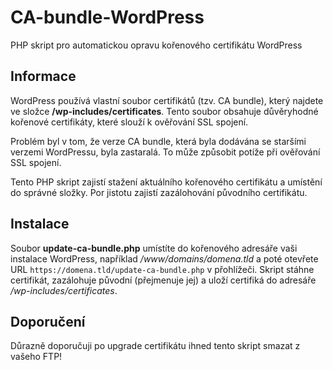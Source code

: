 # CA-bundle-WordPress
PHP skript pro automatickou opravu kořenového certifikátu WordPress


## Informace
WordPress používá vlastní soubor certifikátů (tzv. CA bundle), který najdete ve složce **/wp-includes/certificates**. Tento soubor obsahuje důvěryhodné kořenové certifikáty, které slouží k ověřování SSL spojení.

Problém byl v tom, že verze CA bundle, která byla dodávána se staršími verzemi WordPressu, byla zastaralá. To může způsobit potíže při ověřování SSL spojení.

Tento PHP skript zajistí stažení aktuálního kořenového certifikátu a umístění do správné složky. Por jistotu zajistí zazálohování původního certifikátu. 

## Instalace
Soubor **update-ca-bundle.php** umístíte do kořenového adresáře vaši instalace WordPress, například */www/domains/domena.tld* a poté otevřete URL `https://domena.tld/update-ca-bundle.php` v přohlížeči. Skript stáhne certifikát, zazálohuje původní (přejmenuje jej) a uloží certifiká do adresáře */wp-includes/certificates*. 

## Doporučení

Důrazně doporučuji po upgrade certifikátu ihned tento skript smazat z vašeho FTP! 
